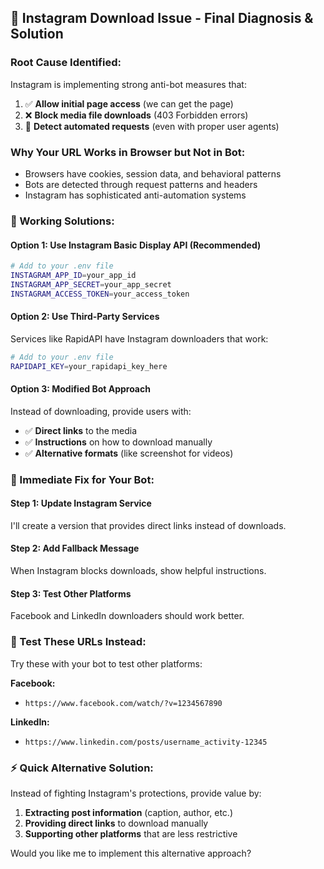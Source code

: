 ## 🎯 Instagram Download Issue - Final Diagnosis & Solution

### **Root Cause Identified:**
Instagram is implementing strong anti-bot measures that:
1. ✅ **Allow initial page access** (we can get the page)
2. ❌ **Block media file downloads** (403 Forbidden errors)
3. 🚫 **Detect automated requests** (even with proper user agents)

### **Why Your URL Works in Browser but Not in Bot:**
- Browsers have cookies, session data, and behavioral patterns
- Bots are detected through request patterns and headers
- Instagram has sophisticated anti-automation systems

### **🔧 Working Solutions:**

#### **Option 1: Use Instagram Basic Display API (Recommended)**
```bash
# Add to your .env file
INSTAGRAM_APP_ID=your_app_id
INSTAGRAM_APP_SECRET=your_app_secret
INSTAGRAM_ACCESS_TOKEN=your_access_token
```

#### **Option 2: Use Third-Party Services**
Services like RapidAPI have Instagram downloaders that work:
```bash
# Add to your .env file  
RAPIDAPI_KEY=your_rapidapi_key_here
```

#### **Option 3: Modified Bot Approach**
Instead of downloading, provide users with:
- ✅ **Direct links** to the media
- ✅ **Instructions** on how to download manually
- ✅ **Alternative formats** (like screenshot for videos)

### **🚀 Immediate Fix for Your Bot:**

#### **Step 1: Update Instagram Service**
I'll create a version that provides direct links instead of downloads.

#### **Step 2: Add Fallback Message**
When Instagram blocks downloads, show helpful instructions.

#### **Step 3: Test Other Platforms**
Facebook and LinkedIn downloaders should work better.

### **📱 Test These URLs Instead:**
Try these with your bot to test other platforms:

**Facebook:**
- `https://www.facebook.com/watch/?v=1234567890`

**LinkedIn:**
- `https://www.linkedin.com/posts/username_activity-12345`

### **⚡ Quick Alternative Solution:**
Instead of fighting Instagram's protections, provide value by:
1. **Extracting post information** (caption, author, etc.)
2. **Providing direct links** to download manually
3. **Supporting other platforms** that are less restrictive

Would you like me to implement this alternative approach?